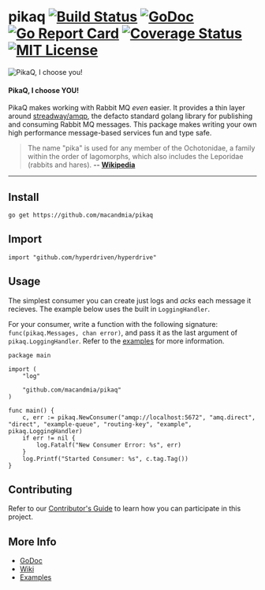 # pikaq [![Build Status](https://travis-ci.org/macandmia/pikaq.svg?branch=master)](https://travis-ci.org/macandmia/pikaq) [![GoDoc](https://godoc.org/github.com/macandmia/pikaq?status.svg)](https://godoc.org/github.com/macandmia/pikaq) [![Go Report Card](https://goreportcard.com/badge/github.com/macandmia/pikaq)](https://goreportcard.com/report/github.com/macandmia/pikaq) [![Coverage Status](https://coveralls.io/repos/github/macandmia/pikaq/badge.svg)](https://coveralls.io/github/macandmia/pikaq) [![MIT License](https://img.shields.io/badge/license-MIT-blue.svg)](https://github.com/macandmia/pikaq/blob/master/LICENSE) 

![PikaQ, I choose you!](http://xentek-images.s3.amazonaws.com/pikachu-and-ash.png "PikaQ, I choose you!")

#### __PikaQ, I choose YOU!__

PikaQ makes working with Rabbit MQ _even_ easier. It provides a thin layer around [streadway/amqp](https://github.com/streadway/amqp), the defacto standard golang library for publishing and consuming Rabbit MQ messages. This package makes writing your own high performance message-based services fun and type safe.

> The name "pika" is used for any member of the Ochotonidae, a family within the order of lagomorphs, which also includes the Leporidae (rabbits and hares).
> __-- [Wikipedia](https://en.wikipedia.org/wiki/Pika)__

---

## Install

    go get https://github.com/macandmia/pikaq

## Import

    import "github.com/hyperdriven/hyperdrive"

## Usage

The simplest consumer you can create just logs and _acks_ each message it recieves. The example below uses the built in `LoggingHandler`. 

For your consumer, write a function with the following signature: `func(pikaq.Messages, chan error)`, and pass it as the last argument of `pikaq.LoggingHandler`. Refer to the [examples](_examples) for more information.

```golang
package main

import (
	"log"

	"github.com/macandmia/pikaq"
)

func main() {
	c, err := pikaq.NewConsumer("amqp://localhost:5672", "amq.direct", "direct", "example-queue", "routing-key", "example", pikaq.LoggingHandler)
	if err != nil {
		log.Fatalf("New Consumer Error: %s", err)
	}
	log.Printf("Started Consumer: %s", c.tag.Tag())
}
```
## Contributing

Refer to our [Contributor's Guide](CONTRIBUTING.md) to learn how you can participate in this project.

## More Info

  - [GoDoc](https://godoc.org/github.com/macandmia/pikaq)
  - [Wiki](https://github.com/macandmia/pikaq/wiki)
  - [Examples](_examples)
